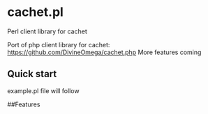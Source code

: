 # cachet.pl
Perl client library for cachet

Port of php client library for cachet:  https://github.com/DivineOmega/cachet.php 
More features coming

## Quick start 
example.pl file will follow


##Features

